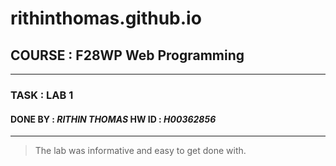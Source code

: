 # rithinthomas.github.io
## COURSE : F28WP Web Programming
***
### TASK : LAB 1
#### DONE BY : *RITHIN THOMAS* HW ID : *H00362856*
***
> The lab was informative and easy to get done with.

